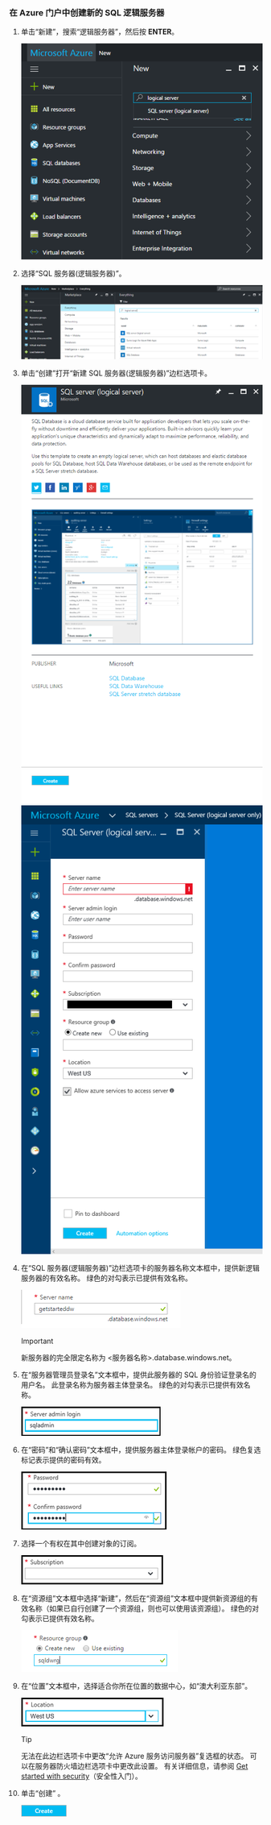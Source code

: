 ### <a name="create-a-new-logical-sql-server-in-the-azure-portal"></a>在 Azure 门户中创建新的 SQL 逻辑服务器

1. 单击“新建”，搜索“逻辑服务器”，然后按 **ENTER**。

    ![搜索逻辑服务器](./media/sql-data-warehouse-create-logical-server/search-logical-server.png)
2. 选择“SQL 服务器(逻辑服务器)”。 

    ![选择逻辑服务器](./media/sql-data-warehouse-create-logical-server/select-logical-server.png)
  
3. 单击“创建”打开“新建 SQL 服务器(逻辑服务器)”边栏选项卡。

   <kbd>![打开逻辑服务器边栏选项卡](./media/sql-data-warehouse-create-logical-server/open-logical-server-blade.png)</kbd>
    <kbd>![逻辑服务器边栏选项卡](./media/sql-data-warehouse-create-logical-server/logical-server-blade.png)</kbd>
  
3. 在“SQL 服务器(逻辑服务器)”边栏选项卡的服务器名称文本框中，提供新逻辑服务器的有效名称。 绿色的对勾表示已提供有效名称。
    
    ![新服务器名称](./media/sql-data-warehouse-create-logical-server/new-name-logical-server.png)

    > [!IMPORTANT]
    > 新服务器的完全限定名称为 <服务器名称>.database.windows.net。
    >
    
4. 在“服务器管理员登录名”文本框中，提供此服务器的 SQL 身份验证登录名的用户名。 此登录名称为服务器主体登录名。 绿色的对勾表示已提供有效名称。
    
    ![SQL 管理员登录名](./media/sql-data-warehouse-create-logical-server/sql-admin-login.png)
5. 在“密码”和“确认密码”文本框中，提供服务器主体登录帐户的密码。 绿色复选标记表示提供的密码有效。
    
    ![SQL 管理员密码](./media/sql-data-warehouse-create-logical-server/sql-admin-password.png)
6. 选择一个有权在其中创建对象的订阅。

    ![订阅](./media/sql-data-warehouse-create-logical-server/subscription.png)
7. 在“资源组”文本框中选择“新建”，然后在“资源组”文本框中提供新资源组的有效名称（如果已自行创建了一个资源组，则也可以使用该资源组）。 绿色的对勾表示已提供有效名称。

    ![新建资源组](./media/sql-data-warehouse-create-logical-server/new-resource-group.png)

8. 在“位置”文本框中，选择适合你所在位置的数据中心，如“澳大利亚东部”。
    
    ![服务器位置](./media/sql-data-warehouse-create-logical-server/server-location.png)
    
    > [!TIP]
    > 无法在此边栏选项卡中更改“允许 Azure 服务访问服务器”复选框的状态。 可以在服务器防火墙边栏选项卡中更改此设置。 有关详细信息，请参阅 [Get started with security](../articles/sql-database/sql-database-get-started-security.md)（安全性入门）。
    >
    
9. 单击“创建” 。

    ![创建按钮](./media/sql-data-warehouse-create-logical-server/create.png)



<!--HONumber=Jan17_HO3-->


